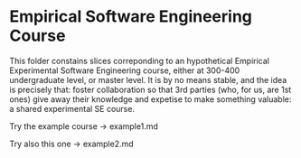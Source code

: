 # Empirical Software Engineering Course

This folder constains slices correponding to an hypothetical Empirical Experimental Software Engineering course, either at 300-400 undergraduate level, or master level. It is by no means stable, and the idea is precisely that: foster collaboration so that 3rd parties (who, for us, are 1st ones) give away their knowledge and expetise to make something valuable: a shared experimental SE course.

Try the example course -> example1.md

Try also this one -> example2.md


